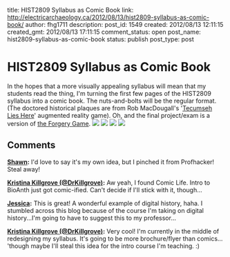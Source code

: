 title: HIST2809 Syllabus as Comic Book
link: http://electricarchaeology.ca/2012/08/13/hist2809-syllabus-as-comic-book/
author: fhg1711
description: 
post_id: 1549
created: 2012/08/13 12:11:15
created_gmt: 2012/08/13 17:11:15
comment_status: open
post_name: hist2809-syllabus-as-comic-book
status: publish
post_type: post

# HIST2809 Syllabus as Comic Book

In the hopes that a more visually appealing syllabus will mean that my students read the thing, I'm turning the first few pages of the HIST2809 syllabus into a comic book. The nuts-and-bolts will be the regular format.(The doctored historical plaques are from Rob MacDougall's '[Tecumseh Lies Here](http://www.playthepast.org/?p=1609)' augmented reality game). Oh, and the final project/exam is a version of [the Forgery Game](http://www.playthepast.org/?p=1495). ![](http://electricarchaeologist.files.wordpress.com/2012/08/page_1.jpg?w=231) ![](http://electricarchaeologist.files.wordpress.com/2012/08/page_2.jpg?w=231) ![](http://electricarchaeologist.files.wordpress.com/2012/08/page_3.jpg?w=231) ![](http://electricarchaeologist.files.wordpress.com/2012/08/page_4.jpg?w=231)

## Comments

**[Shawn](#7187 "2012-08-13 13:55:50"):** I'd love to say it's my own idea, but I pinched it from Profhacker! Steal away!

**[Kristina Killgrove (@DrKillgrove)](#7188 "2012-08-13 16:49:05"):** Aw yeah, I found Comic Life. Intro to BioAnth just got comic-ified. Can't decide if I'll stick with it, though...

**[Jessica](#7229 "2012-08-30 03:39:07"):** This is great! A wonderful example of digital history, haha. I stumbled across this blog because of the course I'm taking on digital history...I'm going to have to suggest this to my professor...

**[Kristina Killgrove (@DrKillgrove)](#7186 "2012-08-13 13:51:33"):** Very cool! I'm currently in the middle of redesigning my syllabus. It's going to be more brochure/flyer than comics... 'though maybe I'll steal this idea for the intro course I'm teaching. :)

